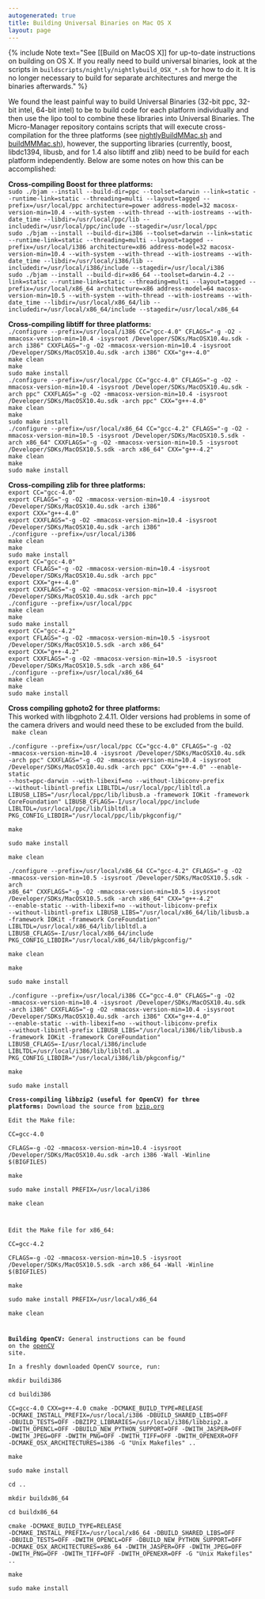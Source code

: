 ```yaml
---
autogenerated: true
title: Building Universal Binaries on Mac OS X
layout: page
---
```


{% include Note text="See [[Build on MacOS X]] for up-to-date instructions on building on OS X. If you really need to build universal binaries, look at the scripts in <code>buildscripts/nightly/nightlybuild_OSX_*.sh</code> for how to do it. It is no longer necessary to build for separate architectures and merge the binaries afterwards." %}

We found the least painful way to build Universal Binaries (32-bit ppc,
32-bit intel, 64-bit intel) to be to build code for each platform
individually and then use the lipo tool to combine these libraries into
Universal Binaries. The Micro-Manager repository contains scripts that
will execute cross-compilation for the three platforms (see
[nightlyBuildMMac.sh](https://valelab.ucsf.edu/svn/micromanager2/branches/micromanager1.3/MacInstaller/nightlyBuildMMMac.sh)
and
[buildMMMac.sh](https://valelab.ucsf.edu/svn/micromanager2/branches/micromanager1.3/MacInstaller/buildMMMac.sh)),
however, the supporting libraries (currently, boost, libdc1394, libusb,
and for 1.4 also libtiff and zlib) need to be build for each platform
independently. Below are some notes on how this can be accomplished:

**Cross-compiling Boost for three platforms:**  
`sudo ./bjam --install --build-dir=ppc --toolset=darwin --link=static --runtime-link=static --threading=multi --layout=tagged --prefix=/usr/local/ppc architecture=power address-model=32 macosx-version-min=10.4 --with-system --with-thread --with-iostreams --with-date_time --libdir=/usr/local/ppc/lib --includedir=/usr/local/ppc/include --stagedir=/usr/local/ppc`  
`sudo ./bjam --install --build-dir=i386 --toolset=darwin --link=static --runtime-link=static --threading=multi --layout=tagged --prefix=/usr/local/i386 architecture=x86 address-model=32 macosx-version-min=10.4 --with-system --with-thread --with-iostreams --with-date_time --libdir=/usr/local/i386/lib --includedir=/usr/local/i386/include --stagedir=/usr/local/i386`  
`sudo ./bjam --install --build-dir=x86_64 --toolset=darwin-4.2 --link=static --runtime-link=static --threading=multi --layout=tagged --prefix=/usr/local/x86_64 architecture=x86 address-model=64 macosx-version-min=10.5 --with-system --with-thread --with-iostreams --with-date_time --libdir=/usr/local/x86_64/lib --includedir=/usr/local/x86_64/include --stagedir=/usr/local/x86_64`  
  
**Cross-compiling libtiff for three platforms:**  
`./configure --prefix=/usr/local/i386 CC="gcc-4.0" CFLAGS="-g -O2 -mmacosx-version-min=10.4 -isysroot /Developer/SDKs/MacOSX10.4u.sdk -arch i386" CXXFLAGS="-g -O2 -mmacosx-version-min=10.4 -isysroot /Developer/SDKs/MacOSX10.4u.sdk -arch i386" CXX="g++-4.0"`  
`make clean`  
`make`  
`sudo make install`  
`./configure --prefix=/usr/local/ppc CC="gcc-4.0" CFLAGS="-g -O2 -mmacosx-version-min=10.4 -isysroot /Developer/SDKs/MacOSX10.4u.sdk -arch ppc" CXXFLAGS="-g -O2 -mmacosx-version-min=10.4 -isysroot /Developer/SDKs/MacOSX10.4u.sdk -arch ppc" CXX="g++-4.0"`  
`make clean`  
`make`  
`sudo make install`  
`./configure --prefix=/usr/local/x86_64 CC="gcc-4.2" CFLAGS="-g -O2 -mmacosx-version-min=10.5 -isysroot /Developer/SDKs/MacOSX10.5.sdk -arch x86_64" CXXFLAGS="-g -O2 -mmacosx-version-min=10.5 -isysroot /Developer/SDKs/MacOSX10.5.sdk -arch x86_64" CXX="g++-4.2"`  
`make clean`  
`make`  
`sudo make install`  
  
**Cross-compiling zlib for three platforms:**  
`export CC="gcc-4.0"`  
`export CFLAGS="-g -O2 -mmacosx-version-min=10.4 -isysroot /Developer/SDKs/MacOSX10.4u.sdk -arch i386"`  
`export CXX="g++-4.0"`  
`export CXXFLAGS="-g -O2 -mmacosx-version-min=10.4 -isysroot /Developer/SDKs/MacOSX10.4u.sdk -arch i386"`  
`./configure --prefix=/usr/local/i386`  
`make clean`  
`make`  
`sudo make install`  
`export CC="gcc-4.0"`  
`export CFLAGS="-g -O2 -mmacosx-version-min=10.4 -isysroot /Developer/SDKs/MacOSX10.4u.sdk -arch ppc"`  
`export CXX="g++-4.0"`  
`export CXXFLAGS="-g -O2 -mmacosx-version-min=10.4 -isysroot /Developer/SDKs/MacOSX10.4u.sdk -arch ppc"`  
`./configure --prefix=/usr/local/ppc`  
`make clean`  
`make`  
`sudo make install`  
`export CC="gcc-4.2"`  
`export CFLAGS="-g -O2 -mmacosx-version-min=10.5 -isysroot /Developer/SDKs/MacOSX10.5.sdk -arch x86_64"`  
`export CXX="g++-4.2"`  
`export CXXFLAGS="-g -O2 -mmacosx-version-min=10.5 -isysroot /Developer/SDKs/MacOSX10.5.sdk -arch x86_64"`  
`./configure --prefix=/usr/local/x86_64`  
`make clean`  
`make`  
`sudo make install`  
  
**Cross compiling gphoto2 for three platforms:**  
This worked with libgphoto 2.4.11. Older versions had problems in some
of the camera drivers and would need these to be excluded from the
build.  
<code> make clean  
./configure --prefix=/usr/local/ppc CC="gcc-4.0" CFLAGS="-g -O2
-mmacosx-version-min=10.4 -isysroot /Developer/SDKs/MacOSX10.4u.sdk
-arch ppc" CXXFLAGS="-g -O2 -mmacosx-version-min=10.4 -isysroot
/Developer/SDKs/MacOSX10.4u.sdk -arch ppc" CXX="g++-4.0" --enable-static
--host=ppc-darwin --with-libexif=no --without-libiconv-prefix
--without-libintl-prefix LIBLTDL=/usr/local/ppc/libltdl.a
LIBUSB\_LIBS="/usr/local/ppc/lib/libusb.a -framework IOKit -framework
CoreFoundation" LIBUSB\_CFLAGS=-I/usr/local/ppc/include
LIBLTDL=/usr/local/ppc/lib/libltdl.a
PKG\_CONFIG\_LIBDIR="/usr/local/ppc/lib/pkgconfig/"  
make  
sudo make install  
make clean  
./configure --prefix=/usr/local/x86\_64 CC="gcc-4.2" CFLAGS="-g -O2
-mmacosx-version-min=10.5 -isysroot /Developer/SDKs/MacOSX10.5.sdk -arch
x86\_64" CXXFLAGS="-g -O2 -mmacosx-version-min=10.5 -isysroot
/Developer/SDKs/MacOSX10.5.sdk -arch x86\_64" CXX="g++-4.2"
--enable-static --with-libexif=no --without-libiconv-prefix
--without-libintl-prefix LIBUSB\_LIBS="/usr/local/x86\_64/lib/libusb.a
-framework IOKit -framework CoreFoundation"
LIBLTDL=/usr/local/x86\_64/lib/libltdl.a
LIBUSB\_CFLAGS=-I/usr/local/x86\_64/include
PKG\_CONFIG\_LIBDIR="/usr/local/x86\_64/lib/pkgconfig/"  
make clean  
make  
sudo make install  
./configure --prefix=/usr/local/i386 CC="gcc-4.0" CFLAGS="-g -O2
-mmacosx-version-min=10.4 -isysroot /Developer/SDKs/MacOSX10.4u.sdk
-arch i386" CXXFLAGS="-g -O2 -mmacosx-version-min=10.4 -isysroot
/Developer/SDKs/MacOSX10.4u.sdk -arch i386" CXX="g++-4.0"
--enable-static --with-libexif=no --without-libiconv-prefix
--without-libintl-prefix LIBUSB\_LIBS="/usr/local/i386/lib/libusb.a
-framework IOKit -framework CoreFoundation"
LIBUSB\_CFLAGS=-I/usr/local/i386/include
LIBLTDL=/usr/local/i386/lib/libltdl.a
PKG\_CONFIG\_LIBDIR="/usr/local/i386/lib/pkgconfig/"  
make  
sudo make install  
**Cross-compiling libbzip2 (useful for OpenCV) for three platforms:**
Download the source from [bzip.org](http://www.bzip.org/)  
Edit the Make file:  
CC=gcc-4.0  
CFLAGS=-g -O2 -mmacosx-version-min=10.4 -isysroot
/Developer/SDKs/MacOSX10.4u.sdk -arch i386 -Wall -Winline $(BIGFILES)  
make  
sudo make install PREFIX=/usr/local/i386  
make clean  
  
Edit the Make file for x86\_64:  
CC=gcc-4.2  
CFLAGS=-g -O2 -mmacosx-version-min=10.5 -isysroot
/Developer/SDKs/MacOSX10.5.sdk -arch x86\_64 -Wall -Winline
$(BIGFILES)  
make  
sudo make install PREFIX=/usr/local/x86\_64  
make clean  
  

**Building OpenCV:** General instructions can be found on the
[openCV](http://opencv.willowgarage.com/wiki/InstallGuide) site.  
In a freshly downloaded OpenCV source, run:  
mkdir buildi386  
cd buildi386  
CC=gcc-4.0 CXX=g++-4.0 cmake -DCMAKE\_BUILD\_TYPE=RELEASE
-DCMAKE\_INSTALL\_PREFIX=/usr/local/i386 -DBUILD\_SHARED\_LIBS=OFF
-DBUILD\_TESTS=OFF -DBZIP2\_LIBRARIES=/usr/local/i386/libbzip2.a
-DWITH\_OPENCL=OFF -DBUILD\_NEW\_PYTHON\_SUPPORT=OFF -DWITH\_JASPER=OFF
-DWITH\_JPEG=OFF -DWITH\_PNG=OFF -DWITH\_TIFF=OFF -DWITH\_OPENEXR=OFF
-DCMAKE\_OSX\_ARCHITECTURES=i386 -G "Unix Makefiles" ..  
make  
sudo make install  
cd ..  
mkdir buildx86\_64  
cd buildx86\_64  
cmake -DCMAKE\_BUILD\_TYPE=RELEASE
-DCMAKE\_INSTALL\_PREFIX=/usr/local/x86\_64 -DBUILD\_SHARED\_LIBS=OFF
-DBUILD\_TESTS=OFF -DWITH\_OPENCL=OFF -DBUILD\_NEW\_PYTHON\_SUPPORT=OFF
-DCMAKE\_OSX\_ARCHITECTURES=x86\_64 -DWITH\_JASPER=OFF -DWITH\_JPEG=OFF
-DWITH\_PNG=OFF -DWITH\_TIFF=OFF -DWITH\_OPENEXR=OFF -G "Unix Makefiles"
..  
make  
sudo make install  
